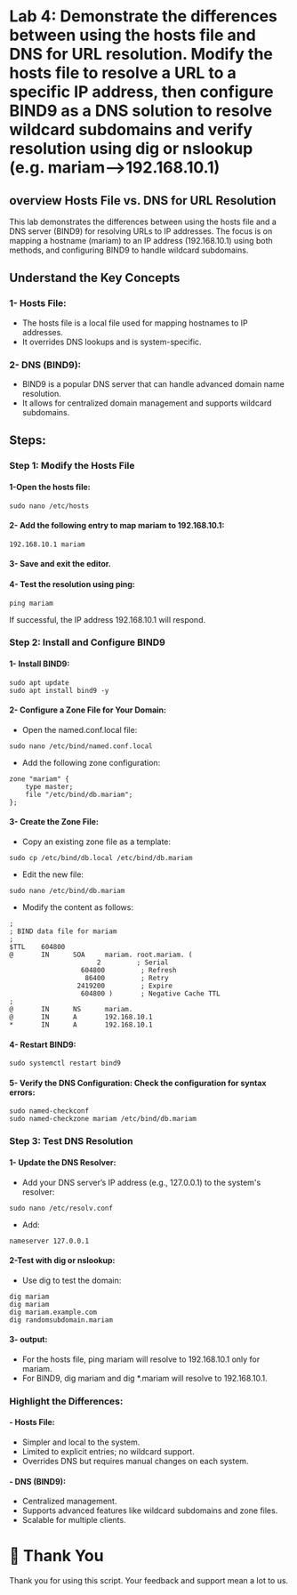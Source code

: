# Lab 4: Demonstrate the differences between using the hosts file and DNS for URL resolution. Modify the hosts file to resolve a URL to a specific IP address, then configure BIND9 as a DNS solution to resolve wildcard subdomains and verify resolution using dig or nslookup (e.g. mariam-->192.168.10.1)
## overview Hosts File vs. DNS for URL Resolution
This lab demonstrates the differences between using the hosts file and a DNS server (BIND9) for resolving URLs to IP addresses. The focus is on mapping a hostname (mariam) to an IP address (192.168.10.1) using both methods, and configuring BIND9 to handle wildcard subdomains.
## Understand the Key Concepts
### 1- Hosts File:
- The hosts file is a local file used for mapping hostnames to IP addresses.
- It overrides DNS lookups and is system-specific.
### 2- DNS (BIND9):
- BIND9 is a popular DNS server that can handle advanced domain name resolution.
- It allows for centralized domain management and supports wildcard subdomains.
## Steps:
### Step 1: Modify the Hosts File
#### 1-Open the hosts file:
```
sudo nano /etc/hosts
```
#### 2- Add the following entry to map mariam to 192.168.10.1:
```
192.168.10.1 mariam
```
#### 3- Save and exit the editor.
#### 4- Test the resolution using ping:
```
ping mariam
```
If successful, the IP address 192.168.10.1 will respond.
### Step 2: Install and Configure BIND9
#### 1- Install BIND9:
```
sudo apt update
sudo apt install bind9 -y
```
#### 2- Configure a Zone File for Your Domain:
- Open the named.conf.local file:
```
sudo nano /etc/bind/named.conf.local
```
- Add the following zone configuration:
```
zone "mariam" {
    type master;
    file "/etc/bind/db.mariam";
};
```
#### 3- Create the Zone File:
- Copy an existing zone file as a template:
```
sudo cp /etc/bind/db.local /etc/bind/db.mariam
```
- Edit the new file:
```
sudo nano /etc/bind/db.mariam
```
- Modify the content as follows:
```
;
; BIND data file for mariam
;
$TTL    604800
@       IN      SOA     mariam. root.mariam. (
                      2         ; Serial
                  604800         ; Refresh
                   86400         ; Retry
                 2419200         ; Expire
                  604800 )       ; Negative Cache TTL
;
@       IN      NS      mariam.
@       IN      A       192.168.10.1
*       IN      A       192.168.10.1
```
#### 4- Restart BIND9:
```
sudo systemctl restart bind9
```
#### 5- Verify the DNS Configuration: Check the configuration for syntax errors:
```
sudo named-checkconf
sudo named-checkzone mariam /etc/bind/db.mariam
```
### Step 3: Test DNS Resolution
#### 1- Update the DNS Resolver:
- Add your DNS server’s IP address (e.g., 127.0.0.1) to the system's resolver:
```
sudo nano /etc/resolv.conf
```
- Add:
```
nameserver 127.0.0.1
```
#### 2-Test with dig or nslookup:
- Use dig to test the domain:
```
dig mariam
dig mariam
dig mariam.example.com
dig randomsubdomain.mariam
```
#### 3- output:
- For the hosts file, ping mariam will resolve to 192.168.10.1 only for mariam.
- For BIND9, dig mariam and dig *.mariam will resolve to 192.168.10.1.
### Highlight the Differences:
#### - Hosts File:

 - Simpler and local to the system.
 - Limited to explicit entries; no wildcard support.
 - Overrides DNS but requires manual changes on each system.
#### - DNS (BIND9):

 - Centralized management.
 - Supports advanced features like wildcard subdomains and zone files.
 - Scalable for multiple clients.
# 🙏 Thank You
Thank you for using this script. Your feedback and support mean a lot to us.
